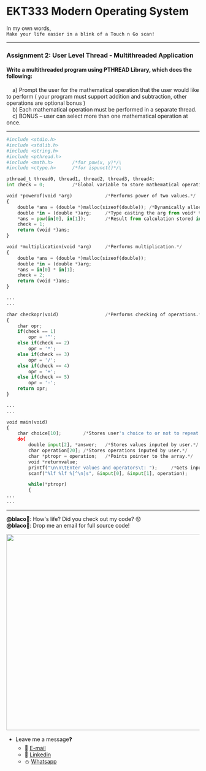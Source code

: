 # EKT333 Modern Operating System
  
In my own words,\
`Make your life easier in a blink of a Touch n Go scan!`

---
### Assignment 2: User Level Thread - Multithreaded Application
#### Write a multithreaded program using PTHREAD Library, which does the following:

&nbsp;&nbsp;&nbsp;&nbsp;a) Prompt the user for the mathematical operation that the user would like to perform ( your program must support addition and subtraction, other operations are optional bonus )  
&nbsp;&nbsp;&nbsp;&nbsp;b) Each mathematical operation must be performed in a separate thread.  
&nbsp;&nbsp;&nbsp;&nbsp;c) BONUS – user can select more than one mathematical operation at once.  

---

```python
#include <stdio.h>
#include <stdlib.h>
#include <string.h>
#include <pthread.h>
#include <math.h>		/*for pow(x, y)*/\
#include <ctype.h>		/*for ispunct()*/\

pthread_t thread0, thread1, thread2, thread3, thread4;
int check = 0;          /*Global variable to store mathematical operation.*/

void *powerof(void *arg)        	/*Performs power of two values.*/
{
    double *ans = (double *)malloc(sizeof(double));	/*Dynamically allocated memory for the variable, ans.*/
    double *in = (double *)arg;		/*Type casting the arg from void* to double* .*/
    *ans = pow(in[0], in[1]);		/*Result from calculation stored in *ans.*/
    check = 1;
    return (void *)ans;
}

void *multiplication(void *arg)     /*Performs multiplication.*/
{
    double *ans = (double *)malloc(sizeof(double));
    double *in = (double *)arg;
    *ans = in[0] * in[1];
    check = 2;
    return (void *)ans;
}

...
...

char checkopr(void)                 /*Performs checking of operations.*/
{
    char opr;
    if(check == 1)
        opr = '^';
    else if(check == 2)
        opr = '*';
    else if(check == 3)
        opr = '/';
    else if(check == 4)
        opr = '+';
    else if(check == 5)
        opr = '-';
    return opr;
}

...
...

void main(void)
{
    char choice[10];		/*Stores user's choice to or not to repeat program.*/
    do{
        double input[2], *answer;	/*Stores values inputed by user.*/
        char operation[20];	/*Stores operations inputed by user.*/
        char *ptropr = operation;	/*Points pointer to the array.*/
        void *returnvalue;
        printf("\n\n\tEnter values and operators\t: ");		/*Gets inputs from user.*/
        scanf("%lf %lf %[^\n]s", &input[0], &input[1], operation);

        while(*ptropr)
        {
...
...
```

---

**@blaco**:hugs:: How's life? Did you check out my code? :worried:  
**@blaco**:hugs:: Drop me an email for full source code!  

<p>
  <img width="512" src="https://user-images.githubusercontent.com/68590570/113911631-c52ca900-980c-11eb-8946-19ce84f84c40.png">
</p>

- Leave me a message:question:
  - :beer: [E-mail](mailto:ehong.w@gmail.com?subject=[GitHub]%20Problem%20Description)
  - :basket: [Linkedin](https://www.linkedin.com/in/ehong-w/)
  - :snowman: [Whatsapp]()

